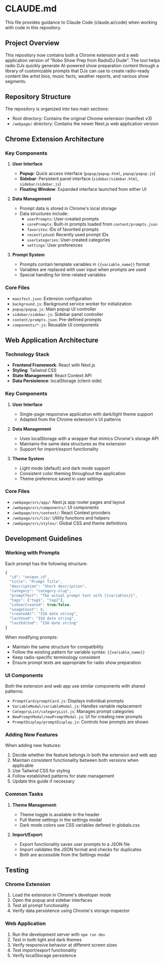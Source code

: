 # CLAUDE.md

This file provides guidance to Claude Code (claude.ai/code) when working with code in this repository.

## Project Overview

This repository now contains both a Chrome extension and a web application version of "Robo Show Prep from RadioDJ Dude". The tool helps radio DJs quickly generate AI-powered show preparation content through a library of customizable prompts that DJs can use to create radio-ready content like artist bios, music facts, weather reports, and various show segments.

## Repository Structure

The repository is organized into two main sections:
- Root directory: Contains the original Chrome extension (manifest v3)
- `/webpage/` directory: Contains the newer Next.js web application version

## Chrome Extension Architecture

### Key Components

1. **User Interface**
   - **Popup**: Quick access interface (`popup/popup.html`, `popup/popup.js`)
   - **Sidebar**: Persistent panel interface (`sidebar/sidebar.html`, `sidebar/sidebar.js`)
   - **Floating Window**: Expanded interface launched from either UI

2. **Data Management**
   - Prompt data is stored in Chrome's local storage
   - Data structures include:
     - `userPrompts`: User-created prompts
     - `corePrompts`: Built-in prompts loaded from `content/prompts.json`
     - `favorites`: IDs of favorited prompts
     - `recentlyUsed`: Recently used prompt IDs
     - `userCategories`: User-created categories
     - `settings`: User preferences

3. **Prompt System**
   - Prompts contain template variables in `{{variable_name}}` format
   - Variables are replaced with user input when prompts are used
   - Special handling for time-related variables

### Core Files

- `manifest.json`: Extension configuration
- `background.js`: Background service worker for initialization
- `popup/popup.js`: Main popup UI controller
- `sidebar/sidebar.js`: Sidebar panel controller
- `content/prompts.json`: Pre-defined prompts
- `components/*.js`: Reusable UI components

## Web Application Architecture

### Technology Stack

- **Frontend Framework**: React with Next.js
- **Styling**: Tailwind CSS
- **State Management**: React Context API
- **Data Persistence**: localStorage (client-side)

### Key Components

1. **User Interface**
   - Single-page responsive application with dark/light theme support
   - Adapted from the Chrome extension's UI patterns

2. **Data Management**
   - Uses localStorage with a wrapper that mimics Chrome's storage API
   - Maintains the same data structures as the extension
   - Support for import/export functionality

3. **Theme System**
   - Light mode (default) and dark mode support
   - Consistent color theming throughout the application
   - Theme preference saved in user settings

### Core Files

- `/webpage/src/app/`: Next.js app router pages and layout
- `/webpage/src/components/`: UI components
- `/webpage/src/context/`: React Context providers
- `/webpage/src/lib/`: Utility functions and helpers
- `/webpage/src/styles/`: Global CSS and theme definitions

## Development Guidelines

### Working with Prompts

Each prompt has the following structure:
```javascript
{
  "id": "unique_id",
  "title": "Prompt Title",
  "description": "Short description",
  "category": "category-slug",
  "promptText": "The actual prompt text with {{variables}}",
  "tags": ["tag1", "tag2"],
  "isUserCreated": true/false,
  "usageCount": 0,
  "createdAt": "ISO date string",
  "lastUsed": "ISO date string",
  "lastEdited": "ISO date string"
}
```

When modifying prompts:
- Maintain the same structure for compatibility
- Follow the existing pattern for variable syntax: `{{variable_name}}`
- Keep radio-specific terminology consistent
- Ensure prompt texts are appropriate for radio show preparation

### UI Components

Both the extension and web app use similar components with shared patterns:
- `PromptCard/promptCard.js`: Displays individual prompts
- `VariableModal/variableModal.js`: Handles variable replacement
- `CategoryList/categoryList.js`: Manages prompt categories
- `NewPromptModal/newPromptModal.js`: UI for creating new prompts
- `PromptDisplay/promptDisplay.js`: Controls how prompts are shown

### Adding New Features

When adding new features:
1. Decide whether the feature belongs in both the extension and web app
2. Maintain consistent functionality between both versions when applicable
3. Use Tailwind CSS for styling
4. Follow established patterns for state management
5. Update this guide if necessary

### Common Tasks

1. **Theme Management**:
   - Theme toggle is available in the header
   - Full theme settings in the settings modal
   - Dark mode colors use CSS variables defined in globals.css

2. **Import/Export**:
   - Export functionality saves user prompts to a JSON file
   - Import validates the JSON format and checks for duplicates
   - Both are accessible from the Settings modal

## Testing

### Chrome Extension
1. Load the extension in Chrome's developer mode
2. Open the popup and sidebar interfaces
3. Test all prompt functionality
4. Verify data persistence using Chrome's storage inspector

### Web Application
1. Run the development server with `npm run dev`
2. Test in both light and dark themes
3. Verify responsive behavior at different screen sizes
4. Test import/export functionality
5. Verify localStorage persistence
